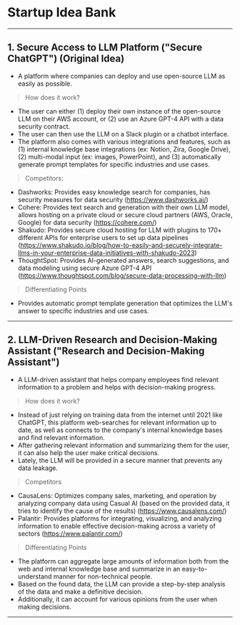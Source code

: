# Startup Idea Bank

---

## 1. Secure Access to LLM Platform ("Secure ChatGPT") (Original Idea)

- A platform where companies can deploy and use open-source LLM as easily as possible.

> How does it work?

- The user can either (1) deploy their own instance of the open-source LLM on their AWS account, or (2) use an Azure GPT-4 API with a data security contract.
- The user can then use the LLM on a Slack plugin or a chatbot interface.
- The platform also comes with various integrations and features, such as (1) internal knowledge base integrations (ex: Notion, Zira, Google Drive), (2) multi-modal input (ex: images, PowerPoint), and (3) automatically generate prompt templates for specific industries and use cases.

> Competitors:

- Dashworks: Provides easy knowledge search for companies, has security measures for data security (https://www.dashworks.ai/)
- Cohere: Provides text search and generation with their own LLM model, allows hosting on a private cloud or secure cloud partners (AWS, Oracle, Google) for data security (https://cohere.com/)
- Shakudo: Provides secure cloud hosting for LLM with plugins to 170+ different APIs for enterprise users to set up data pipelines (https://www.shakudo.io/blog/how-to-easily-and-securely-integrate-llms-in-your-enterprise-data-initiatives-with-shakudo-2023)
- ThoughtSpot: Provides AI-generated answers, search suggestions, and data modeling using secure Azure GPT-4 API (https://www.thoughtspot.com/blog/secure-data-processing-with-llm)

> Differentiating Points

- Provides automatic prompt template generation that optimizes the LLM's answer to specific industries and use cases.

---

## 2. LLM-Driven Research and Decision-Making Assistant ("Research and Decision-Making Assistant")

- A LLM-driven assistant that helps company employees find relevant information to a problem and helps with decision-making progress.

> How does it work?

- Instead of just relying on training data from the internet until 2021 like ChatGPT, this platform web-searches for relevant information up to date, as well as connects to the company's internal knowledge bases and find relevant information.
- After gathering relevant information and summarizing them for the user, it can also help the user make critical decisions.
- Lately, the LLM will be provided in a secure manner that prevents any data leakage.

> Competitors

- CausaLens: Optimizes company sales, marketing, and operation by analyzing company data using Casual AI (based on the provided data, it tries to identify the cause of the results) (https://www.causalens.com/)
- Palantir: Provides platforms for integrating, visualizing, and analyzing information to enable effective decision-making across a variety of sectors (https://www.palantir.com/)

> Differentiating Points

- The platform can aggregate large amounts of information both from the web and internal knowledge base and summarize in an easy-to-understand manner for non-technical people.
- Based on the found data, the LLM can provide a step-by-step analysis of the data and make a definitive decision.
- Additionally, it can account for various opinions from the user when making decisions.

---
